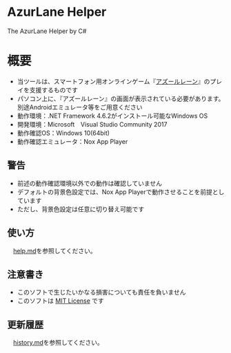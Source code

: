 # AzurLane Helper
The AzurLane Helper by C#

# 概要
- 当ツールは、スマートフォン用オンラインゲーム『[アズールレーン](http://www.azurlane.jp)』のプレイを支援するものです
- パソコン上に、『アズールレーン』の画面が表示されている必要があります。別途Androidエミュレータ等をご用意ください
- 動作環境：.NET Framework 4.6.2がインストール可能なWindows OS
- 開発環境：Microsoft　Visual Studio Community 2017
- 動作確認OS：Windows 10(64bit)
- 動作確認エミュレータ：Nox App Player

## 警告
- 前述の動作確認環境以外での動作は確認していません
- デフォルトの背景色設定では、Nox App Playerで動作させることを前提としています
 - ただし、背景色設定は任意に切り替え可能です

## 使い方
　[help.md](./help/help.md)を参照してください。

## 注意書き
- このソフトで生じたいかなる損害についても責任を負いません
- このソフトは [MIT License](https://ja.osdn.net/projects/opensource/wiki/licenses%2FMIT_license) です

## 更新履歴
　[history.md](./help/history.md)を参照してください。

